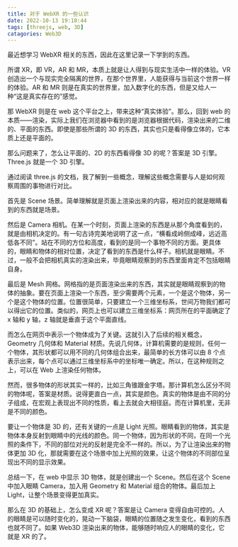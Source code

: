 ```yaml
---
title: 对于 WebXR 的一些认识
date: 2022-10-13 19:10:44
tags: [threejs, web, 3D]
catagories: Web3D
---
```


最近想学习 WebXR 相关的东西，因此在这里记录一下学到的东西。

所谓 XR，即 VR，AR 和 MR，本质上就是让人得到与现实生活中一样的体验。VR 创造出一个与现实完全隔离的世界，在那个世界里，人能获得与当前这个世界一样的体验。AR 和 MR 则是在真实的世界里，加入数字化的东西，但是又给人一种“这是真实存在的”感觉。

<!--more-->

那 WebXR 则是在 web 这个平台之上，带来这种“真实体验”。那么，回到 web 的本质——渲染，实际上我们在浏览器中看到的是浏览器根据代码，渲染出来的二维的、平面的东西。即使是那些所谓的 3D 的东西，其实也只是看得像立体的，它本质上还是平面的。

那么问题来了，怎么让平面的、2D 的东西看得像 3D 的呢？答案是 3D 引擎。Three.js 就是一个 3D 引擎。

通过阅读 three.js 的文档，我了解到一些概念，理解这些概念需要与人是如何观察周围的事物进行对比。

首先是 Scene 场景。简单理解就是页面上渲染出来的内容，相对应的就是眼睛看到的东西就是场景。

然后是 Camera 相机。在某一个时刻，页面上渲染的东西是从那个角度看到的，就是由相机决定的。有一句古诗完美地说明了这一点，“横看成岭侧成峰，远近高低各不同”。站在不同的方位和高度，看到的是同一个事物不同的方面。更具体的，眼睛和物体的相对位置，决定了看到的东西是什么样子。相机就是眼睛。不过，一般不会把相机真实的渲染出来，毕竟眼睛观察到的东西里面肯定不包括眼睛自身。

最后是 Mesh 网格。网格指的是页面渲染出来的东西，其实就是眼睛观察到的物体的抽象。要在页面上渲染一个东西，至少需要两个元素，一个是这个物体，另一个是这个物体的位置。位置很简单，只要建立一个三维坐标系，世间万物我们都可以得出它的位置。类似的，网页上也可以建立三维坐标系：网页所在的平面确定了 x 轴和 y 轴，z 轴就是垂直于这个平面直线。

而怎么在网页中表示一个物体成为了关键。这就引入了后续的相关概念，Geometry 几何体和 Material 材质。先说几何体，计算机需要的是规则，任何一个物体，其形状都可以用不同的几何体组合出来，最简单的长方体可以由 8 个点表示出来，每个点可以通过三维坐标系中的坐标唯一确定。所以，在这种规则之上，可以在 Web 上渲染任何物体。

然而，很多物体的形状其实一样的，比如三角锥跟金字塔。那计算机怎么区分不同的物体呢，答案是材质。说得更直白一点，其实是颜色。真实的物体是由不同的分子组成，在宏观上表现出不同的性质，看上去就会大相径庭。而在计算机里，无非是不同的颜色。

要让一个物体是 3D 的，还有关键的一点是 Light 光照。眼睛看到的物体，其实是物体本身反射到眼睛中的光线的颜色。同一个物体，因为形状的不同，在同一个光照的条件下，不同的部位对光的反射是完全不一样的。所以，为了让渲染出来的物体更加 3D 化，那就需要在这个场景中加上光照的效果，让这个物体的不同部位呈现出不同的显示效果。

总结一下，在 web 中显示 3D 物体，就是创建出一个 Scene。然后在这个 Scene 中加入眼睛 Camera，加入用 Geometry 和 Material 组合的物体。最后加上 Light，让整个场景变得更加真实。

那么在 3D 的基础上，怎么变成 XR 呢？答案是让 Camera 变得自由可控的。人的眼睛是可以随时变化的，晃动一下脑袋，眼睛的位置随之发生变化，看到的东西也就不同了。如果 Web3D 渲染出来的物体，能够随时响应人的眼睛的变化，它就是 XR 的了。
